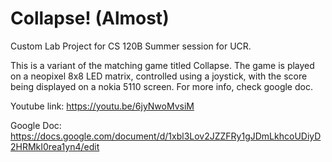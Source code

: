 # Collapse! (Almost)

Custom Lab Project for CS 120B Summer session for UCR.

This is a variant of the matching game titled Collapse. The game is played on a neopixel 8x8 LED matrix, controlled using a joystick, with the score being displayed on a nokia 5110 screen. For more info, check google doc.

Youtube link:
https://youtu.be/6jyNwoMvsiM

Google Doc:
https://docs.google.com/document/d/1xbl3Lov2JZZFRy1gJDmLkhcoUDiyD2HRMkI0rea1yn4/edit
